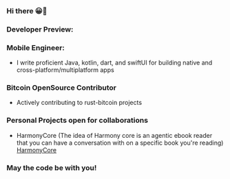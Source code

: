 ### Hi there 😀👋

### Developer Preview: 
### Mobile Engineer:
- I write proficient Java, kotlin, dart, and swiftUI for building native and cross-platform/multiplatform apps

### Bitcoin OpenSource Contributor
- Actively contributing to rust-bitcoin projects

  
### Personal Projects open for collaborations
- HarmonyCore (The idea of Harmony core is an agentic ebook reader that you can have a conversation with on a 
  specific book you're reading) [HarmonyCore]

### May the code be with you!





[HarmonyCore]: https://github.com/Johnosezele/HarmonyCore

